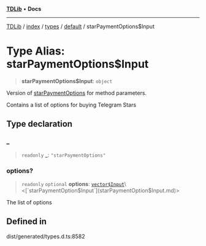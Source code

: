 [**TDLib**](../../../../../../README.md) • **Docs**

***

[TDLib](../../../../../../modules.md) / [index](../../../../../README.md) / [types](../../../README.md) / [default](../README.md) / starPaymentOptions$Input

# Type Alias: starPaymentOptions$Input

> **starPaymentOptions$Input**: `object`

Version of [starPaymentOptions](starPaymentOptions.md) for method parameters.

Contains a list of options for buying Telegram Stars

## Type declaration

### \_

> `readonly` **\_**: `"starPaymentOptions"`

### options?

> `readonly` `optional` **options**: [`vector$Input`](vector$Input.md)\<[`starPaymentOption$Input`](starPaymentOption$Input.md)\>

The list of options

## Defined in

dist/generated/types.d.ts:8582
